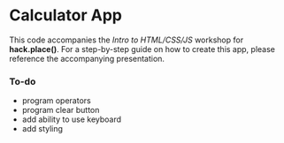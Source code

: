 # Calculator App

This code accompanies the _Intro to HTML/CSS/JS_ workshop for **hack.place()**. For a step-by-step guide on how to create this app, please reference the accompanying presentation.

### To-do
- program operators
- program clear button
- add ability to use keyboard
- add styling